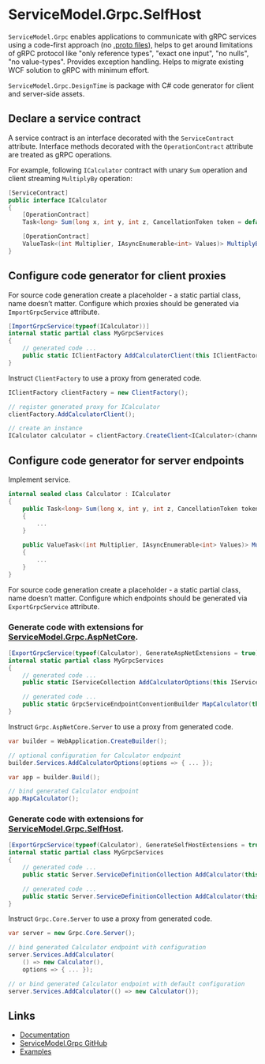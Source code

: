 # ServiceModel.Grpc.SelfHost

`ServiceModel.Grpc` enables applications to communicate with gRPC services using a code-first approach (no [.proto files](https://learn.microsoft.com/en-us/aspnet/core/grpc/basics#proto-file)), helps to get around limitations of gRPC protocol like "only reference types", "exact one input", "no nulls", "no value-types". Provides exception handling. Helps to migrate existing WCF solution to gRPC with minimum effort.

`ServiceModel.Grpc.DesignTime` is package with C# code generator for client and server-side assets.

## Declare a service contract

A service contract is an interface decorated with the `ServiceContract` attribute. Interface methods decorated with the `OperationContract` attribute are treated as gRPC operations.

For example, following `ICalculator` contract with unary `Sum` operation and client streaming `MultiplyBy` operation:

```csharp
[ServiceContract]
public interface ICalculator
{
    [OperationContract]
    Task<long> Sum(long x, int y, int z, CancellationToken token = default);

    [OperationContract]
    ValueTask<(int Multiplier, IAsyncEnumerable<int> Values)> MultiplyBy(IAsyncEnumerable<int> values, int multiplier, CancellationToken token = default);
}
```

## Configure code generator for client proxies

For source code generation create a placeholder - a static partial class, name doesn’t matter. Configure which proxies should be generated via `ImportGrpcService` attribute.

```csharp
[ImportGrpcService(typeof(ICalculator))]
internal static partial class MyGrpcServices
{
    // generated code ...
    public static IClientFactory AddCalculatorClient(this IClientFactory clientFactory, Action<ServiceModelGrpcClientOptions> configure = null) {}
}
```

Instruct `ClientFactory` to use a proxy from generated code.

```csharp
IClientFactory clientFactory = new ClientFactory();

// register generated proxy for ICalculator
clientFactory.AddCalculatorClient();

// create an instance
ICalculator calculator = clientFactory.CreateClient<ICalculator>(channel);
```

## Configure code generator for server endpoints

Implement service.

```csharp
internal sealed class Calculator : ICalculator
{
    public Task<long> Sum(long x, int y, int z, CancellationToken token)
    {
        ...
    }

    public ValueTask<(int Multiplier, IAsyncEnumerable<int> Values)> MultiplyBy(IAsyncEnumerable<int> values, int multiplier, CancellationToken token)
    {
        ...
    }
}
```

For source code generation create a placeholder - a static partial class, name doesn’t matter. Configure which endpoints should be generated via `ExportGrpcService` attribute.

### Generate code with extensions for [ServiceModel.Grpc.AspNetCore](https://www.nuget.org/packages/ServiceModel.Grpc.AspNetCore).

```csharp
[ExportGrpcService(typeof(Calculator), GenerateAspNetExtensions = true)]
internal static partial class MyGrpcServices
{
    // generated code ...
    public static IServiceCollection AddCalculatorOptions(this IServiceCollection services, Action<ServiceModelGrpcServiceOptions<Calculator>> configure) {}

    // generated code ...
    public static GrpcServiceEndpointConventionBuilder MapCalculator(this IEndpointRouteBuilder builder) {}
}
```

Instruct `Grpc.AspNetCore.Server` to use a proxy from generated code.

```csharp
var builder = WebApplication.CreateBuilder();

// optional configuration for Calculator endpoint
builder.Services.AddCalculatorOptions(options => { ... });

var app = builder.Build();

// bind generated Calculator endpoint
app.MapCalculator();
```

### Generate code with extensions for [ServiceModel.Grpc.SelfHost](https://www.nuget.org/packages/ServiceModel.Grpc.SelfHost).

```csharp
[ExportGrpcService(typeof(Calculator), GenerateSelfHostExtensions = true)]
internal static partial class MyGrpcServices
{
    // generated code ...
    public static Server.ServiceDefinitionCollection AddCalculator(this Server.ServiceDefinitionCollection services, Func<Calculator> serviceFactory, Action<ServiceModelGrpcServiceOptions> configure = default) {}

    // generated code ...
    public static Server.ServiceDefinitionCollection AddCalculator(this Server.ServiceDefinitionCollection services, Calculator service, Action<ServiceModelGrpcServiceOptions> configure = default) {}
}
```

Instruct `Grpc.Core.Server` to use a proxy from generated code.

```csharp
var server = new Grpc.Core.Server();

// bind generated Calculator endpoint with configuration
server.Services.AddCalculator(
    () => new Calculator(),
    options => { ... });

// or bind generated Calculator endpoint with default configuration
server.Services.AddCalculator(() => new Calculator());
```

## Links

- [Documentation](https://max-ieremenko.github.io/ServiceModel.Grpc)
- [ServiceModel.Grpc GitHub](https://github.com/max-ieremenko/ServiceModel.Grpc)
- [Examples](https://github.com/max-ieremenko/ServiceModel.Grpc/tree/master/Examples)
